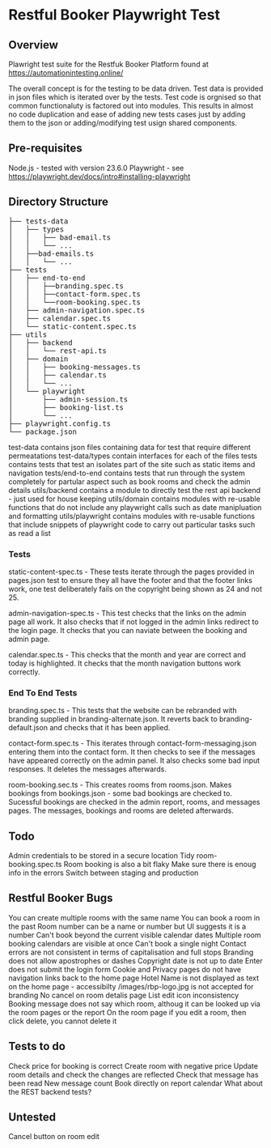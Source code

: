 # Restful Booker Playwright Test

## Overview
Plawright test suite for the Restfuk Booker Platform found at https://automationintesting.online/

The overall concept is for the testing to be data driven.  Test data is provided in json files which is iterated over by the tests.  Test code is orgnised so that common functionaluty is factored out into modules. This results in almost no code duplication and ease of adding new tests cases just by adding them to the json or adding/modifying test usign shared components. 

## Pre-requisites
Node.js - tested with version 23.6.0
Playwright - see https://playwright.dev/docs/intro#installing-playwright

## Directory Structure

<pre>
├── tests-data
│   ├── types
│   │   ├── bad-email.ts
│   │   └── ...
│   ├──bad-emails.ts
│   │   └── ...
├── tests
│   ├── end-to-end
│   │   ├──branding.spec.ts
│   │   ├──contact-form.spec.ts
│   │   └──room-booking.spec.ts
│   ├── admin-navigation.spec.ts
│   ├── calendar.spec.ts
│   └── static-content.spec.ts
├── utils
│   ├── backend
│   │   └── rest-api.ts
│   ├── domain
│   │   ├── booking-messages.ts
│   │   ├── calendar.ts
│   │   └── ...
│   └── playwright
│       ├── admin-session.ts
│       ├── booking-list.ts
│       └── ...
├── playwright.config.ts
└── package.json
</pre>

test-data contains json files containing data for test that require different permeatations
test-data/types contain interfaces for each of the files
tests contains tests that test an isolates part of the site such as static items and navigation
tests/end-to-end contains tests that run through the system completely for partular aspect such as book rooms and check the admin details
utils/backend contains a module to directly test the rest api backend - just used for house keeping
utils/domain contains modules with re-usable functions that do not include any playwright calls such as date manipluation and formatting
utils/playwright contains modules with re-usable functions that include snippets of playwright code to carry out particular tasks such as read a list

### Tests

static-content-spec.ts - These tests iterate through the pages provided in pages.json test to ensure they all have the footer and that the footer links work, one test deliberately fails on the copyright being shown as 24 and not 25.

admin-navigation-spec.ts - This test checks that the links on the admin page all work.  It also checks that if not logged in the admin links redirect to the login page.  It checks that you can naviate between the booking and admin page.

calendar.spec.ts - This checks that the month and year are correct and today is highlighted.  It checks that the month navigation buttons work correctly.

### End To End Tests

branding.spec.ts - This tests that the website can be rebranded with branding supplied in branding-alternate.json.  It reverts back to branding-default.json and checks that it has been applied.

contact-form.spec.ts - This iterates through contact-form-messaging.json entering them into the contact form.  It then checks to see if the messages have appeared correctly on the admin panel.  It also checks some bad input responses.  It deletes the messages afterwards.

room-booking.sec.ts - This creates rooms from rooms.json.  Makes bookings from bookings.json - some bad bookings are checked to.  Sucessful bookings are checked in the admin report, rooms, and messages pages.  The messages, bookings and rooms are deleted afterwards.


## Todo
Admin credentials to be stored in a secure location
Tidy room-booking.spec.ts
Room booking is also a bit flaky
Make sure there is enoug info in the errors
Switch between staging and production


## Restful Booker Bugs
You can create multiple rooms with the same name
You can book a room in the past
Room number can be a name or number but UI suggests it is a number
Can't book beyond the current visible calendar dates
Multiple room booking calendars are visible at once
Can't book a single night
Contact errors are not consistent in terms of capitalisation and full stops
Branding does not allow apostrophes or dashes
Copyright date is not up to date
Enter does not submit the login form 
Cookie and Privacy pages do not have navigation links back to the home page
Hotel Name is not displayed as text on the home page - accessibilty
/images/rbp-logo.jpg is not accepted for branding
No cancel on room detalis page
List edit icon inconsistency
Booking message does not say which room, althoug it can be looked up via the room pages or the report
On the room page if you edit a room, then click delete, you cannot delete it

## Tests to do
Check price for booking is correct
Create room with negative price
Update room details and check the changes are reflected
Check that message has been read
New message count
Book directly on report calendar
What about the REST backend tests?

## Untested
Cancel button on room edit
